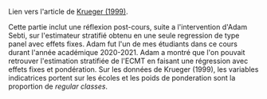 Lien vers l'article de [Krueger (1999)](http://piketty.pse.ens.fr/files/Krueger1999.pdf).

Cette partie inclut une réflexion post-cours, suite a l'intervention d'Adam Sebti, sur l'estimateur stratifié obtenu en une seule regression de type panel avec effets fixes. Adam fut l'un de mes étudiants dans ce cours durant l'année académique 2020-2021. Adam a montré que l'on pouvait retrouver l'estimation stratifiée de l'ECMT en faisant une régression avec effets fixes et pondération. Sur les données de Krueger (1999), les variables indicatrices portent sur les écoles et les poids de ponderation sont la proportion de *regular classes*.
